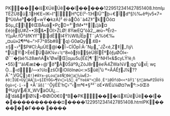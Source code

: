 PK���íšXÚëÚê��I�����1229512341427851408.htmlµTËŽÛ8ü.1H€E=lK~I“|H°ÇE(²-1¦HlÛ™þ÷€Ïd°§½‰ê®jv5«7=ºÙôÀe³�9=wŸ�kzÀ]² éí·áÔô¨à4Z‡”kÖô¤$öµ„£\¢ŒBÅuâ×PçD+³'tM•°†|¡¦jà¤£é(éìjÚ#Ž~•¦B&•ÖI>ŽLØ!
8ŸæEQ”óå2_,æù¬ªÊrž–Y[µÅr.fÕ²šfKYf™¦dËl4Ý½Wß¡ÎËpT¨¡A%ö€‰„¤uü»2¶ªªé~“>F7^85b#­8`q)·G0øQy.¢B+±§¬›³$P#Cî:ÀµÚE@ì�Î¬CÌÖpÏ:À·ˆNµ„ˆJŽ<é,Z‡|_I\ý\°ÜjŸï>ÈèËÜíåK¼v÷‘c^8«õƒö§èÜBÏÊºõƒµØÓI«­Ø¯¨�ƒàè%ž8æñAk¹ØwÎŒ|oµu5u]Ë£|¶˜|^NH1«&$cyLŸ!è¸ñ
•55}'"àIÆæž�÷@'ð³À0Šâº9¿ZòJ8rée’Ã4ŽWa¾V;qg"úxÏ; wç Ò…‹d/—x½IozšÔIiOìîölnøú<:»Süê|¹ü
º=ÃÁÊƒJ¼??Á¯^‚VGÇ`jÆ!}#ÁY±—pLoua‡Ñ0èa¼ùwÊJ–‡0¦ÏÙÉ+ÙÿÁÀì«§ÍËÝÓG»¶V>«¾5¸ë”YeëA™¤Õõ¸Ê³ìØÓfóD<<*âŸ1¯§†àHwPZÖôÝöÓgò÷Ç·ï·¤`
+Â˜`åß[ˆ’`ÕÿËË'hÇ›™‹mª¢*§³²¨òE•WËù¼Ø¤?wº:>õŒð
®UgVÆX_WVàOÚl¿…å’dä&#îØ¼>©ØlÒ0€0°B�PK���íšXÚëÚê��I�������������¤����1229512341427851408.htmlPK������F��� ����

